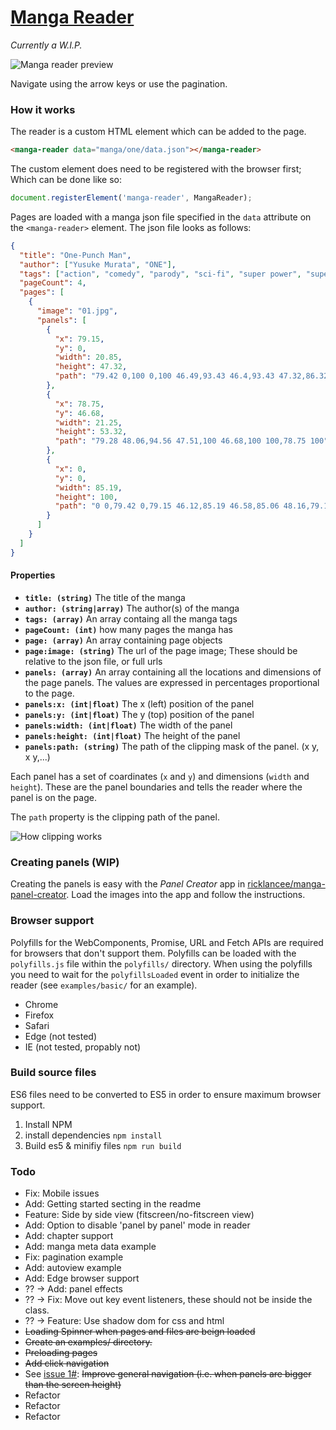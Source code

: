 # [Manga Reader](https://ricklancee.github.io/manga-reader)

*Currently a W.I.P.*

![Manga reader preview](https://github.com/ricklancee/manga-reader/blob/master/reader-preview.gif?raw=true)

Navigate using the arrow keys or use the pagination.

### How it works

The reader is a custom HTML element which can be added to the page. 

```html
<manga-reader data="manga/one/data.json"></manga-reader>
```

The custom element does need to be registered with the browser first; Which can be done like so:

```js
document.registerElement('manga-reader', MangaReader);
```

Pages are loaded with a manga json file specified in the `data` attribute on the `<manga-reader>` element. The json file looks as follows:

```json
{
  "title": "One-Punch Man",
  "author": ["Yusuke Murata", "ONE"],
  "tags": ["action", "comedy", "parody", "sci-fi", "super power", "supernatural"],
  "pageCount": 4,
  "pages": [
    {
      "image": "01.jpg",
      "panels": [
        {
          "x": 79.15,
          "y": 0,
          "width": 20.85,
          "height": 47.32,
          "path": "79.42 0,100 0,100 46.49,93.43 46.4,93.43 47.32,86.32 47.05,86.32 46.4,79.15 45.85"
        },
        {
          "x": 78.75,
          "y": 46.68,
          "width": 21.25,
          "height": 53.32,
          "path": "79.28 48.06,94.56 47.51,100 46.68,100 100,78.75 100"
        },
        {
          "x": 0,
          "y": 0,
          "width": 85.19,
          "height": 100,
          "path": "0 0,79.42 0,79.15 46.12,85.19 46.58,85.06 48.16,79.15 48.25,78.75 100,0 100"
        }
      ]
    }
  ]
}
```

#### Properties
- **`title: (string)`** The title of the manga
- **`author: (string|array)`** The author(s) of the manga
- **`tags: (array)`** An array containg all the manga tags
- **`pageCount: (int)`** how many pages the manga has
- **`page: (array)`** An array containing page objects
- **`page:image: (string)`** The url of the page image; These should be relative to the json file, or full urls
- **`panels: (array)`** An array containing all the locations and dimensions of the page panels. The values are expressed in percentages proportional to the page.
- **`panels:x: (int|float)`** The x (left) position of the panel
- **`panels:y: (int|float)`** The y (top) position of the panel
- **`panels:width: (int|float)`** The width of the panel
- **`panels:height: (int|float)`** The height of the panel
- **`panels:path: (string)`** The path of the clipping mask of the panel. (x y, x y,...)

Each panel has a set of coardinates (`x` and `y`) and dimensions (`width` and `height`). These are the panel boundaries and tells the reader where the panel is on the page.

The `path` property is the clipping path of the panel.

![How clipping works](https://github.com/ricklancee/manga-reader/blob/master/clip-preview.jpg?raw=true)  

### Creating panels (WIP)
Creating the panels is easy with the *Panel Creator* app in [ricklancee/manga-panel-creator](https://github.com/ricklancee/manga-panel-creator). Load the images into the app and follow the instructions.

### Browser support
Polyfills for the WebComponents, Promise, URL and Fetch APIs are required for browsers that don't support them. Polyfills can be loaded with the `polyfills.js` file within the `polyfills/` directory. When using the polyfills you need to wait for the `polyfillsLoaded` event in order to initialize the reader (see `examples/basic/` for an example).

- Chrome  
- Firefox  
- Safari  
- Edge (not tested)  
- IE (not tested, propably not)

### Build source files
ES6 files need to be converted to ES5 in order to ensure maximum browser support.

1. Install NPM
2. install dependencies `npm install`
3. Build es5 & minifiy files `npm run build`

### Todo
- Fix: Mobile issues
- Add: Getting started secting in the readme
- Feature: Side by side view (fitscreen/no-fitscreen view)
- Add: Option to disable 'panel by panel' mode in reader
- Add: chapter support
- Add: manga meta data example
- Fix: pagination example
- Add: autoview example
- Add: Edge browser support
- ?? -> Add: panel effects
- ?? -> Fix: Move out key event listeners, these should not be inside the class.
- ?? -> Feature: Use shadow dom for css and html
- ~~Loading Spinner when pages and files are beign loaded~~
- ~~Create an examples/ directory.~~
- ~~Preloading pages~~
- ~~Add click navigation~~
- See [issue 1#](https://github.com/ricklancee/manga-reader/issues/1): ~~Improve general navigation (i.e. when panels are bigger than the screen height)~~ 
- Refactor
- Refactor
- Refactor
